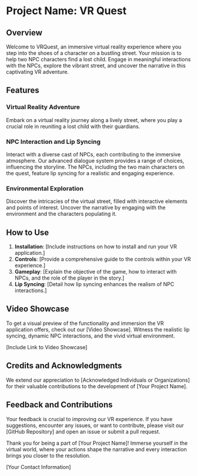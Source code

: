 # Project Name: VR Quest

## Overview

Welcome to VRQuest, an immersive virtual reality experience where you step into the shoes of a character on a bustling street. Your mission is to help two NPC characters find a lost child. Engage in meaningful interactions with the NPCs, explore the vibrant street, and uncover the narrative in this captivating VR adventure.

## Features

### Virtual Reality Adventure

Embark on a virtual reality journey along a lively street, where you play a crucial role in reuniting a lost child with their guardians.

### NPC Interaction and Lip Syncing

Interact with a diverse cast of NPCs, each contributing to the immersive atmosphere. Our advanced dialogue system provides a range of choices, influencing the storyline. The NPCs, including the two main characters on the quest, feature lip syncing for a realistic and engaging experience.

### Environmental Exploration

Discover the intricacies of the virtual street, filled with interactive elements and points of interest. Uncover the narrative by engaging with the environment and the characters populating it.

## How to Use

1. **Installation**: [Include instructions on how to install and run your VR application.]
2. **Controls**: [Provide a comprehensive guide to the controls within your VR experience.]
3. **Gameplay**: [Explain the objective of the game, how to interact with NPCs, and the role of the player in the story.]
4. **Lip Syncing**: [Detail how lip syncing enhances the realism of NPC interactions.]

## Video Showcase

To get a visual preview of the functionality and immersion the VR application offers, check out our [Video Showcase]. Witness the realistic lip syncing, dynamic NPC interactions, and the vivid virtual environment.

[Include Link to Video Showcase]

## Credits and Acknowledgments

We extend our appreciation to [Acknowledged Individuals or Organizations] for their valuable contributions to the development of [Your Project Name].

## Feedback and Contributions

Your feedback is crucial to improving our VR experience. If you have suggestions, encounter any issues, or want to contribute, please visit our [GitHub Repository] and open an issue or submit a pull request.

Thank you for being a part of [Your Project Name]! Immerse yourself in the virtual world, where your actions shape the narrative and every interaction brings you closer to the resolution.

[Your Contact Information]
